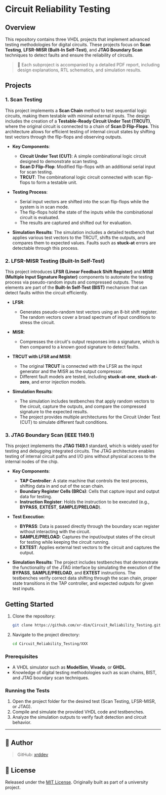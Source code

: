 # Circuit Reliability Testing

## Overview

This repository contains three VHDL projects that implement advanced testing methodologies for digital circuits. These projects focus on **Scan Testing**, **LFSR-MISR (Built-In Self-Test)**, and **JTAG Boundary Scan** techniques to detect faults and ensure the reliability of circuits.

> 📄 Each subproject is accompanied by a detailed PDF report, including design explanations, RTL schematics, and simulation results.


## Projects

### 1. **Scan Testing**

This project implements a **Scan Chain** method to test sequential logic circuits, making them testable with minimal external inputs. The design includes the creation of a **Testable-Ready Circuit Under Test (TRCUT)**, where the original circuit is connected to a chain of **Scan D Flip-Flops**. This architecture allows for efficient testing of internal circuit states by shifting test vectors through the flip-flops and observing outputs.

- **Key Components**:
  
  - **Circuit Under Test (CUT)**: A simple combinational logic circuit designed to demonstrate scan testing.
  - **Scan D Flip-Flop**: Modified flip-flops with an additional serial input for scan testing.
  - **TRCUT**: The combinational logic circuit connected with scan flip-flops to form a testable unit.

- **Testing Process**:
  
  - Serial input vectors are shifted into the scan flip-flops while the system is in scan mode.
  - The flip-flops hold the state of the inputs while the combinational circuit is evaluated.
  - The results are captured and shifted out for evaluation.

- **Simulation Results**:
  The simulation includes a detailed testbench that applies various test vectors to the TRCUT, shifts the outputs, and compares them to expected values. Faults such as **stuck-at** errors are detectable through this process.

### 2. **LFSR-MISR Testing (Built-In Self-Test)**

This project introduces **LFSR (Linear Feedback Shift Register)** and **MISR (Multiple Input Signature Register)** components to automate the testing process via pseudo-random inputs and compressed outputs. These elements are part of the **Built-In Self-Test (BIST)** mechanism that can detect faults within the circuit efficiently.

- **LFSR**: 
  
  - Generates pseudo-random test vectors using an 8-bit shift register. The random vectors cover a broad spectrum of input conditions to stress the circuit.

- **MISR**:
  
  - Compresses the circuit's output responses into a signature, which is then compared to a known good signature to detect faults.

- **TRCUT with LFSR and MISR**:
  
  - The original **TRCUT** is connected with the LFSR as the input generator and the MISR as the output compressor.
  - Different fault models are tested, including **stuck-at-one**, **stuck-at-zero**, and error injection models.

- **Simulation Results**:
  
  - The simulation includes testbenches that apply random vectors to the circuit, capture the outputs, and compare the compressed signature to the expected results.
  - The project provides multiple architectures for the Circuit Under Test (CUT) to simulate different fault conditions.

### 3. **JTAG Boundary Scan (IEEE 1149.1)**

This project implements the **JTAG 1149.1** standard, which is widely used for testing and debugging integrated circuits. The JTAG architecture enables testing of internal circuit paths and I/O pins without physical access to the internal nodes of the chip.

- **Key Components**:
  
  - **TAP Controller**: A state machine that controls the test process, shifting data in and out of the scan chain.
  - **Boundary Register Cells (BRCs)**: Cells that capture input and output data for testing.
  - **Instruction Register**: Holds the instruction to be executed (e.g., **BYPASS**, **EXTEST**, **SAMPLE/PRELOAD**).

- **Test Execution**:
  
  - **BYPASS**: Data is passed directly through the boundary scan register without interacting with the circuit.
  - **SAMPLE/PRELOAD**: Captures the input/output states of the circuit for testing while keeping the circuit running.
  - **EXTEST**: Applies external test vectors to the circuit and captures the output.

- **Simulation Results**:
  The project includes testbenches that demonstrate the functionality of the JTAG interface by simulating the execution of the **BYPASS**, **SAMPLE/PRELOAD**, and **EXTEST** instructions. The testbenches verify correct data shifting through the scan chain, proper state transitions in the TAP controller, and expected outputs for given test inputs.

## Getting Started

1. Clone the repository:
   
   ```bash
   git clone https://github.com/xr-dim/Circuit_Reliability_Testing.git
   ```
2. Navigate to the project directory:
   
   ```bash
   cd Circuit_Reliability_Testing/ΧΧΧ
   ```

### Prerequisites

- A VHDL simulator such as **ModelSim**, **Vivado**, or **GHDL**.
- Knowledge of digital testing methodologies such as scan chains, BIST, and JTAG boundary scan techniques.

### Running the Tests

1. Open the project folder for the desired test (Scan Testing, LFSR-MISR, or JTAG).
2. Compile and simulate the provided VHDL code and testbenches.
3. Analyze the simulation outputs to verify fault detection and circuit behavior.

---
## 👤 Author

> GitHub: [xrddev](https://github.com/xrddev)


## 📝 License

Released under the [MIT License](LICENSE). Originally built as part of a university project.
